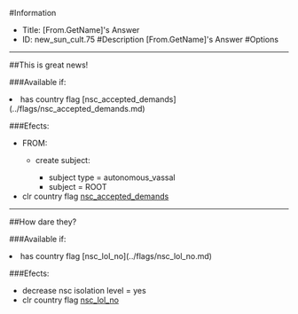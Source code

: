 #Information
 - Title: [From.GetName]'s Answer
 - ID: new_sun_cult.75
#Description
[From.GetName]'s Answer
#Options

___
##This is great news!

###Available if:
<li>has country flag [nsc_accepted_demands](../flags/nsc_accepted_demands.md)</li>

###Efects:<ul><li>FROM:</li><ul><li>create subject:</li><ul><li>subject type = autonomous_vassal</li><li>subject = ROOT</li></ul></ul><li>clr country flag [nsc_accepted_demands](../flags/nsc_accepted_demands.md)</li></ul>

___
##How dare they?

###Available if:
<li>has country flag [nsc_lol_no](../flags/nsc_lol_no.md)</li>

###Efects:<ul><li>decrease nsc isolation level = yes</li><li>clr country flag [nsc_lol_no](../flags/nsc_lol_no.md)</li></ul>
